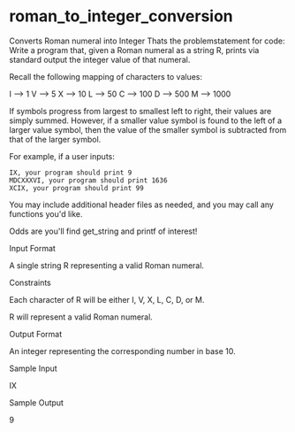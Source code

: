 # roman_to_integer_conversion
Converts Roman numeral into Integer
Thats the problemstatement for code:
Write a program that, given a Roman numeral as a string R, prints via standard output the integer value of that numeral.

Recall the following mapping of characters to values:

I --> 1 V --> 5 X --> 10 L --> 50 C --> 100 D --> 500 M --> 1000

If symbols progress from largest to smallest left to right, their values are simply summed. However, if a smaller value symbol is found to the left of a larger value symbol, then the value of the smaller symbol is subtracted from that of the larger symbol.

For example, if a user inputs:

    IX, your program should print 9
    MDCXXXVI, your program should print 1636
    XCIX, your program should print 99

You may include additional header files as needed, and you may call any functions you'd like.

Odds are you'll find get_string and printf of interest!

Input Format

A single string R representing a valid Roman numeral.

Constraints

Each character of R will be either I, V, X, L, C, D, or M.

R will represent a valid Roman numeral.

Output Format

An integer representing the corresponding number in base 10.

Sample Input

IX

Sample Output

9
